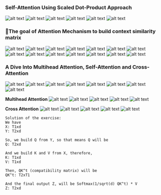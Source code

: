 ### **Self-Attention Using Scaled Dot-Product Approach**

![alt text](images/image-2.png)
![alt text](images/image-3.png)
![alt text](images/image-4.png)
![alt text](images/image-5.png)
![alt text](images/image-6.png)
![alt text](images/image-7.png)

### 💠**The goal of Attention Mechanism to build context similarity matrix**

![alt text](images/image-8.png)
![alt text](images/image-9.png)
![alt text](images/image-10.png)
![alt text](images/image-11.png)
![alt text](images/image-12.png)
![alt text](images/image-13.png)
![alt text](images/image-14.png)
![alt text](images/image-15.png)
![alt text](images/image-16.png)
![alt text](images/image-17.png)
![alt text](images/image-18.png)
![alt text](images/image-19.png)
![alt text](images/image-20.png)
![alt text](images/image-21.png)

### **A Dive Into Multihead Attention, Self-Attention and Cross-Attention**
![alt text](images/image.png)
![alt text](images/image-1.png)
![alt text](images/image-22.png)
![alt text](images/image-23.png)
![alt text](images/image-24.png)
![alt text](images/image-25.png)
![alt text](images/image-26.png)
![alt text](images/image-27.png)

**Multihead Attention**
![alt text](images/image-28.png)
![alt text](images/image-29.png)
![alt text](images/image-30.png)
![alt text](images/image-31.png)
![alt text](images/image-32.png)

**Cross Attention**
![alt text](images/image-33.png)
![alt text](images/image-34.png)
![alt text](images/image-35.png)
![alt text](images/image-36.png)
![alt text](images/image-37.png)

```
Solution of the exercise:
We have 
X: T1xd
Y: T2xd

So, we build Q from Y, so that means Q will be 
Q: T2xd

And we build K and V from X, therefore,
K: T1xd
V: T1xd

Then, QK^t (compatibility matrix) will be 
QK^t: T2xT1

And the final output Z, will be Softmax(1/sqrt(d) QK^t) * V
Z: T2xd
```